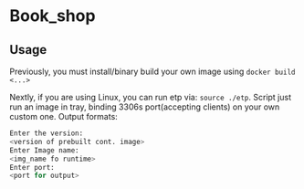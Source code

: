 # Book_shop

## Usage

Previously, you must install/binary build your own image using `docker build <...>`

Nextly, if you are using Linux, you can run etp via:
`source ./etp`.
Script just run an image in tray, binding 3306s port(accepting clients) on your own custom one.
Output formats:
```bash
Enter the version: 
<version of prebuilt cont. image>
Enter Image name: 
<img_name fo runtime>
Enter port: 
<port for output>
```
